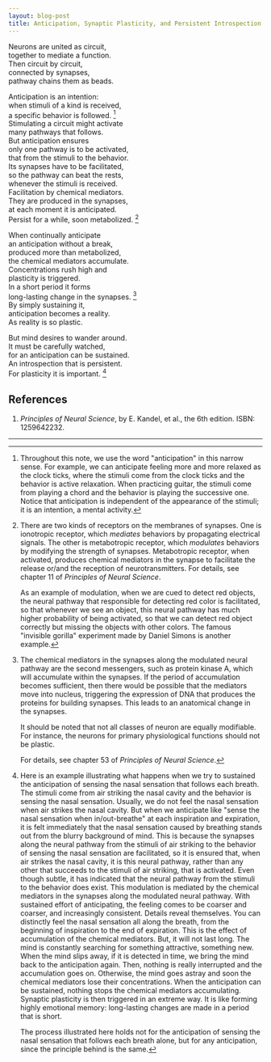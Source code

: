 ```yaml
---
layout: blog-post
title: Anticipation, Synaptic Plasticity, and Persistent Introspection (A Poem)
---
```


Neurons are united as circuit,  
together to mediate a function.  
Then circuit by circuit,  
connected by synapses,  
pathway chains them as beads.  

Anticipation is an intention:  
when stimuli of a kind is received,  
a specific behavior is followed. [^anticipation]  
Stimulating a circuit might activate  
many pathways that follows.  
But anticipation ensures  
only one pathway is to be activated,  
that from the stimuli to the behavior.  
Its synapses have to be facilitated,  
so the pathway can beat the rests,  
whenever the stimuli is received.  
Facilitation by chemical mediators.  
They are produced in the synapses,  
at each moment it is anticipated.  
Persist for a while, soon metabolized. [^modulation]  

When continually anticipate  
an anticipation without a break,  
produced more than metabolized,  
the chemical mediators accumulate.  
Concentrations rush high and  
plasticity is triggered.  
In a short period it forms  
long-lasting change in the synapses. [^synaptic-plasticity]  
By simply sustaining it,  
anticipation becomes a reality.  
As reality is so plastic.  

But mind desires to wander around.  
It must be carefully watched,  
for an anticipation can be sustained.  
An introspection that is persistent.  
For plasticity it is important. [^breath-example]  

  [^anticipation]: Throughout this note, we use the word "anticipation" in this narrow sense. For example, we can anticipate feeling more and more relaxed as the clock ticks, where the stimuli come from the clock ticks and the behavior is active relaxation. When practicing guitar, the stimuli come from playing a chord and the behavior is playing the successive one. Notice that anticipation is independent of the appearance of the stimuli; it is an intention, a mental activity.

  [^modulation]: There are two kinds of receptors on the membranes of synapses. One is ionotropic receptor, which _mediates_ behaviors by propagating electrical signals. The other is metabotropic receptor, which _modulates_ behaviors by modifying the strength of synapses. Metabotropic receptor, when activated, produces chemical mediators in the synapse to facilitate the release or/and the reception of neurotransmitters. For details, see chapter 11 of _Principles of Neural Science_.

      As an example of modulation, when we are cued to detect red objects, the neural pathway that responsible for detecting red color is facilitated, so that whenever we see an object, this neural pathway has much higher probability of being activated, so that we can detect red object correctly but missing the objects with other colors. The famous "invisible gorilla" experiment made by Daniel Simons is another example.

  [^synaptic-plasticity]: The chemical mediators in the synapses along the modulated neural pathway are the second messengers, such as protein kinase A, which will accumulate within the synapses. If the period of accumulation becomes sufficient, then there would be possible that the mediators move into nucleus, triggering the expression of DNA that produces the proteins for building synapses. This leads to an anatomical change in the synapses.

      It should be noted that not all classes of neuron are equally modifiable. For instance, the neurons for primary physiological functions should not be plastic.

      For details, see chapter 53 of _Principles of Neural Science_.

  [^breath-example]: Here is an example illustrating what happens when we try to sustained the anticipation of sensing the nasal sensation that follows each breath. The stimuli come from air striking the nasal cavity and the behavior is sensing the nasal sensation. Usually, we do not feel the nasal sensation when air strikes the nasal cavity. But when we anticipate like "sense the nasal sensation when in/out-breathe" at each inspiration and expiration, it is felt immediately that the nasal sensation caused by breathing stands out from the blurry background of mind. This is because the synapses along the neural pathway from the stimuli of air striking to the behavior of sensing the nasal sensation are facilitated, so it is ensured that, when air strikes the nasal cavity, it is this neural pathway, rather than any other that succeeds to the stimuli of air striking, that is activated. Even though subtle, it has indicated that the neural pathway from the stimuli to the behavior does exist. This modulation is mediated by the chemical mediators in the synapses along the modulated neural pathway. With sustained effort of anticipating, the feeling comes to be coarser and coarser, and increasingly consistent. Details reveal themselves. You can distinctly feel the nasal sensation all along the breath, from the beginning of inspiration to the end of expiration. This is the effect of accumulation of the chemical mediators. But, it will not last long. The mind is constantly searching for something attractive, something new. When the mind slips away, if it is detected in time, we bring the mind back to the anticipation again. Then, nothing is really interrupted and the accumulation goes on. Otherwise, the mind goes astray and soon the chemical mediators lose their concentrations. When the anticipation can be sustained, nothing stops the chemical mediators accumulating. Synaptic plasticity is then triggered in an extreme way. It is like forming highly emotional memory: long-lasting changes are made in a period that is short.

    The process illustrated here holds not for the anticipation of sensing the nasal sensation that follows each breath alone, but for any anticipation, since the principle behind is the same.

## References

1. _Principles of Neural Science_, by E. Kandel, et al., the 6th edition. ISBN: 1259642232.

---
